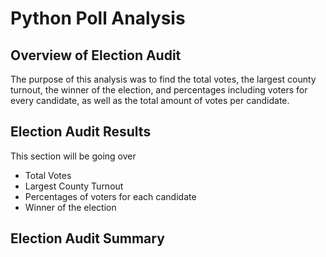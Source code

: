 # Python Poll Analysis
## Overview of Election Audit
The purpose of this analysis was to find the total votes, the largest county turnout, the winner of the election, and percentages including voters for every candidate, as well as the total amount of votes per candidate.
## Election Audit Results
This section will be going over
* Total Votes
* Largest County Turnout
* Percentages of voters for each candidate
* Winner of the election

## Election Audit Summary


